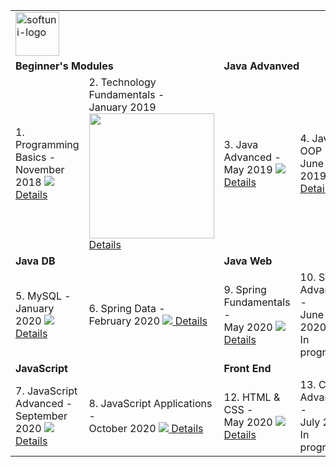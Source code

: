 <div style="font-size:30px">
    <table>
        <tr>
            <td colspan="4">
                <img src="https://softuni.bg/content/images/svg-logos/software-university-logo.svg" height="70px"
                    alt="softuni-logo">
            </td>
        </tr>     
        <tr>
            <td colspan=2><b>Beginner's Modules</b></td>
            <td colspan=2><b>Java Advanved</b></td>
        </tr>
        <tr>
            <td>
                <span>1. Programming Basics - <br />November 2018</span>
                <a href="https://softuni.bg/certificates/details/61920/c61c3ccc">
                    <img src="https://softuni.bg/certificates/certificates/converttoimage/61920?code=c61c3ccc" >
                    <span>Details</span>
                </a>
            </td>
            <td>
                <span>2. Technology Fundamentals - <br />January 2019</span>
                <a href="https://softuni.bg/certificates/details/65615/b8f50808">
                    <img src="https://softuni.bg/certificates/certificates/converttoimage/65615?code=b8f50808" width=200px>
                    <span>Details</span>
                </a>
            </td>
            <td>
                <span>3. Java Advanced - <br />May 2019</span>
                <a href="https://softuni.bg/certificates/details/67986/38bb9c72">
                    <img src="https://softuni.bg/certificates/certificates/converttoimage/67986?code=38bb9c72">
                    <span>Details</span>
                </a>
            </td>
            <td>
                <span>4. Java OOP - <br />June 2019</span>
                <a href="https://softuni.bg/certificates/details/69455/fd5e2196">
                    <img src="https://softuni.bg/certificates/certificates/converttoimage/69455?code=fd5e2196">
                    <span>Details</span>
                </a>
            </td>
        </tr>
        <tr>
            <td colspan="2"><b>Java DB</b></td>
            <td colspan="2"><b>Java Web</b></td>
        </tr>
        <tr>
            <td>
                <span>5. MySQL - <br />January 2020</span>
                <a href="https://softuni.bg/certificates/details/78885/9d8b4768">
                    <img src="https://softuni.bg/certificates/certificates/converttoimage/78885?code=9d8b4768">
                    <span>Details</span>
                </a>
            </td>
            <td>
                <span>6. Spring Data - <br />February 2020</span>
                <a href="https://softuni.bg/certificates/details/79018/75381bf1">
                    <img src="https://softuni.bg/certificates/certificates/converttoimage/79018?code=75381bf1">
                    <span>Details</span>
                </a>
            </td>
            <td>
                <span>9. Spring Fundamentals - <br />May 2020</span>
                <a href="https://softuni.bg/certificates/details/84797/a2d30308">
                    <img src="https://softuni.bg/certificates/certificates/converttoimage/84797?code=a2d30308">
                    <span>Details</span>
                </a>
            </td>
            <td>
                <span>10. Spring Advanced - <br />June 2020 <br>
                In progress...
                </span>
            </td>
        </tr>
        <tr>
            <td colspan="2"><b>JavaScript</b></td>
            <td colspan="2"><b>Front End</b></td>
        </tr>
        <tr>
            <td>
                <span>7. JavaScript Advanced - <br />September 2020</span>
                <a href="https://softuni.bg/certificates/details/94982/ba9d9f62">
                    <img src="https://softuni.bg/certificates/certificates/converttoimage/94982?code=ba9d9f62">
                    <span>Details</span>
                </a>
            </td>
            <td>
                <span>8. JavaScript Applications - <br />October 2020</span>
                <a href="https://softuni.bg/certificates/details/95380/ccef768c">
                    <img src="https://softuni.bg/certificates/certificates/converttoimage/95380?code=ccef768c">
                    <span>Details</span>
                </a>
            </td>
            <td>
                <span>12. HTML & CSS - <br />May 2020</span>
                <a href="https://softuni.bg/certificates/details/84921/b678992d">
                    <img src="https://softuni.bg/certificates/certificates/converttoimage/84921?code=b678992d">
                    <span>Details</span>
                </a>
            </td>
            <td>
                <span>13. CSS Advanced - <br />July 2020<br>
                In progress...
                </span>
            </td>
        </tr>
    </table>
</div>
